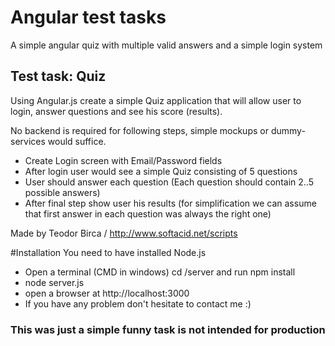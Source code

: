 # Angular test tasks

A simple angular quiz with multiple valid answers and a simple login system


## Test task: Quiz

Using Angular.js create a simple Quiz application that will allow user to login, answer questions and see his score (results).

No backend is required for following steps, simple mockups or dummy-services would suffice.

* Create Login screen with Email/Password fields 
* After login user would see a simple Quiz consisting of 5 questions
* User should answer each question (Each question should contain 2..5 possible answers)
* After final step show user his results (for simplification we can assume that first answer in each question was always the right one)

Made by Teodor Birca / http://www.softacid.net/scripts 


#Installation
You need to have installed Node.js
* Open a terminal (CMD in windows) cd /server and run npm install
* node server.js
* open  a browser at http://localhost:3000 
* If you have any problem don't hesitate to contact me :) 
<h3>This was just a simple funny task is not intended for production</h3>
